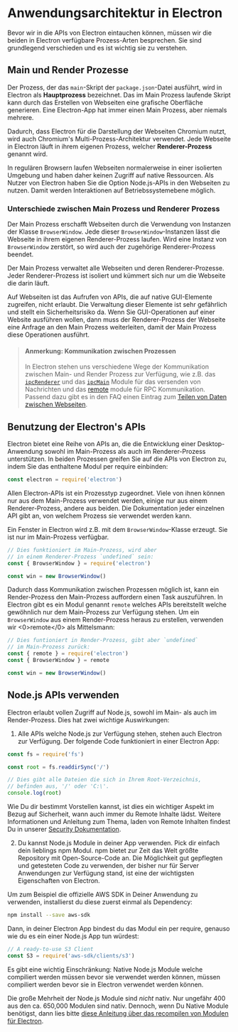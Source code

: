 # Anwendungsarchitektur in Electron

Bevor wir in die APIs von Electron eintauchen können, müssen wir die beiden in Electron verfügbare Prozess-Arten besprechen. Sie sind grundlegend verschieden und es ist wichtig sie zu verstehen.

## Main und Render Prozesse

Der Prozess, der das `main`-Skript der `package.json`-Datei ausführt, wird in Electron als __Hauptprozess__ bezeichnet. Das im Main Prozess laufende Skript kann durch das Erstellen von Webseiten eine grafische Oberfläche generieren. Eine Electron-App hat immer einen Main Prozess, aber niemals mehrere.

Dadurch, dass Electron für die Darstellung der Webseiten Chromium nutzt, wird auch Chromium's Multi-Prozess-Architektur verwendet. Jede Webseite in Electron läuft in ihrem eigenen Prozess, welcher __Renderer-Prozess__ genannt wird.

In regulären Browsern laufen Webseiten normalerweise in einer isolierten Umgebung und haben daher keinen Zugriff auf native Ressourcen. Als Nutzer von Electron haben Sie die Option Node.js-APIs in den Webseiten zu nutzen. Damit werden Interaktionen auf Betriebssystemebene möglich.

### Unterschiede zwischen Main Prozess und Renderer Prozess

Der Main Prozess erschafft Webseiten durch die Verwendung von Instanzen der Klasse `BrowserWindow`. Jede dieser `BrowserWindow`-Instanzen lässt die Webseite in ihrem eigenen Renderer-Prozess laufen. Wird eine Instanz von `BrowserWindow` zerstört, so wird auch der zugehörige Renderer-Prozess beendet.

Der Main Prozess verwaltet alle Webseiten und deren Renderer-Prozesse. Jeder Renderer-Prozess ist isoliert und kümmert sich nur um die Webseite die darin läuft.

Auf Webseiten ist das Aufrufen von APIs, die auf native GUI-Elemente zugreifen, nicht erlaubt. Die Verwaltung dieser Elemente ist sehr gefährlich und stellt ein Sicherheitsrisiko da. Wenn Sie GUI-Operationen auf einer Website ausführen wollen, dann muss der Renderer-Prozess der Webseite eine Anfrage an den Main Prozess weiterleiten, damit der Main Prozess diese Operationen ausführt.

> #### Anmerkung: Kommunikation zwischen Prozessen
> 
> In Electron stehen uns verschiedene Wege der Kommunikation zwischen Main- und Render Prozess zur Verfügung, wie z.B. das [`ipcRenderer`](../api/ipc-renderer.md) und das [`ipcMain`](../api/ipc-main.md) Module für das versenden von Nachrichten und das [remote](../api/remote.md) module für RPC Kommunikation. Passend dazu gibt es in den FAQ einen Eintrag zum [Teilen von Daten zwischen Webseiten][share-data].

## Benutzung der Electron's APIs

Electron bietet eine Reihe von APIs an, die die Entwicklung einer Desktop-Anwendung sowohl im Main-Prozess als auch im Renderer-Prozess unterstützen. In beiden Prozessen greifen Sie auf die APIs von Electron zu, indem Sie das enthaltene Modul per require einbinden:

```javascript
const electron = require('electron')
```

Allen Electron-APIs ist ein Prozesstyp zugeordnet. Viele von ihnen können nur aus dem Main-Prozess verwendet werden, einige nur aus einem Renderer-Prozess, andere aus beiden. Die Dokumentation jeder einzelnen API gibt an, von welchem Prozess sie verwendet werden kann.

Ein Fenster in Electron wird z.B. mit dem `BrowserWindow`-Klasse erzeugt. Sie ist nur im Main-Prozess verfügbar.

```javascript
// Dies funktioniert im Main-Prozess, wird aber
// in einem Renderer-Prozess `undefined` sein:
const { BrowserWindow } = require('electron')

const win = new BrowserWindow()
```

Dadurch dass Kommunikation zwischen Prozessen möglich ist, kann ein Render-Prozess den Main-Prozess auffordern einen Task auszuführen. In Electron gibt es ein Modul genannt `remote` welches APIs bereitstellt welche gewöhnlich nur dem Main-Prozess zur Verfügung stehen. Um ein `BrowserWindow` aus einem Render-Prozess heraus zu erstellen, verwenden wir <0>remote</0> als Mittelsmann:

```javascript
// Dies funtioniert in Render-Prozess, gibt aber `undefined` 
// im Main-Prozess zurück:
const { remote } = require('electron')
const { BrowserWindow } = remote

const win = new BrowserWindow()
```

## Node.js APIs verwenden

Electron erlaubt vollen Zugriff auf Node.js, sowohl im Main- als auch im Render-Prozess. Dies hat zwei wichtige Auswirkungen:

1) Alle APIs welche Node.js zur Verfügung stehen, stehen auch Electron zur Verfügung. Der folgende Code funktioniert in einer Electron App:

```javascript
const fs = require('fs')

const root = fs.readdirSync('/')

// Dies gibt alle Dateien die sich in Ihrem Root-Verzeichnis,
// befinden aus, '/' oder 'C:\'.
console.log(root)
```

Wie Du dir bestimmt Vorstellen kannst, ist dies ein wichtiger Aspekt im Bezug auf Sicherheit, wann auch immer du Remote Inhalte lädst. Weitere Informationen und Anleitung zum Thema, laden von Remote Inhalten findest Du in unserer [Security Dokumentation][security].

2) Du kannst Node.js Module in deiner App verwenden. Pick dir einfach dein lieblings npm Modul. npm bietet zur Zeit das Welt größte Repository mit Open-Source-Code an. Die Möglichkeit gut gepflegten und getesteten Code zu verwenden, der bisher nur für Server Anwendungen zur Verfügung stand, ist eine der wichtigsten Eigenschaften von Electron.

Um zum Beispiel die offizielle AWS SDK in Deiner Anwendung zu verwenden, installierst du diese zuerst einmal als Dependency:

```sh
npm install --save aws-sdk
```

Dann, in deiner Electron App bindest du das Modul ein per require, genauso wie du es ein einer Node.js App tun würdest:

```javascript
// A ready-to-use S3 Client
const S3 = require('aws-sdk/clients/s3')
```

Es gibt eine wichtig Einschränkung: Native Node.js Module welche compiliert werden müssen bevor sie verwendet werden können, müssen compiliert werden bevor sie in Electron verwendet werden können.

Die große Mehrheit der Node.js Module sind _nicht_ nativ. Nur ungefähr 400 aus den ca. 650,000 Modulen sind nativ. Dennoch, wenn Du Native Module benötigst, dann lies bitte [diese Anleitung über das recompilen von Modulen für Electron][native-node].

[security]: ./security.md
[native-node]: ./using-native-node-modules.md
[share-data]: ../faq.md#how-to-share-data-between-web-pages
